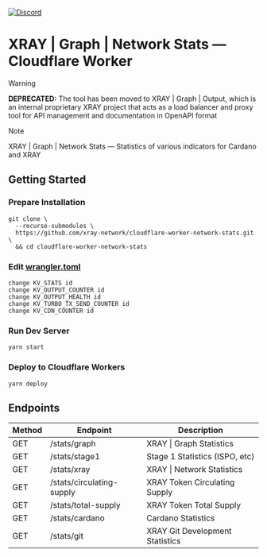 <a href="https://discord.gg/WhZmm46APN"><img alt="Discord" src="https://img.shields.io/discord/852538978946383893?style=for-the-badge&logo=discord&label=Discord&labelColor=%231940ED&color=%233FCB9B"></a>

# XRAY | Graph | Network Stats — Cloudflare Worker

> [!WARNING]
> **DEPRECATED:** The tool has been moved to XRAY | Graph | Output, which is an internal proprietary XRAY project that acts as a load balancer and proxy tool for API management and documentation in OpenAPI format

> [!NOTE]
> XRAY | Graph | Network Stats — Statistics of various indicators for Cardano and XRAY

## Getting Started
### Prepare Installation

``` console
git clone \
  --recurse-submodules \
  https://github.com/xray-network/cloudflare-worker-network-stats.git \
  && cd cloudflare-worker-network-stats
```

### Edit [wrangler.toml](https://github.com/xray-network/cloudflare-worker-network-stats/blob/main/wrangler.toml)

```
change KV_STATS id
change KV_OUTPUT_COUNTER id
change KV_OUTPUT_HEALTH id
change KV_TURBO_TX_SEND_COUNTER id
change KV_CDN_COUNTER id
```

### Run Dev Server

```
yarn start
```

### Deploy to Cloudflare Workers

```
yarn deploy
```

## Endpoints

| Method | Endpoint | Description |
| --- | --- | --- |
| GET | /stats/graph |XRAY \| Graph Statistics |
| GET | /stats/stage1 | Stage 1 Statistics (ISPO, etc) |
| GET | /stats/xray | XRAY \| Network Statistics |
| GET | /stats/circulating-supply | XRAY Token Circulating Supply |
| GET | /stats/total-supply | XRAY Token Total Supply |
| GET | /stats/cardano | Cardano Statistics |
| GET | /stats/git | XRAY Git Development Statistics |
